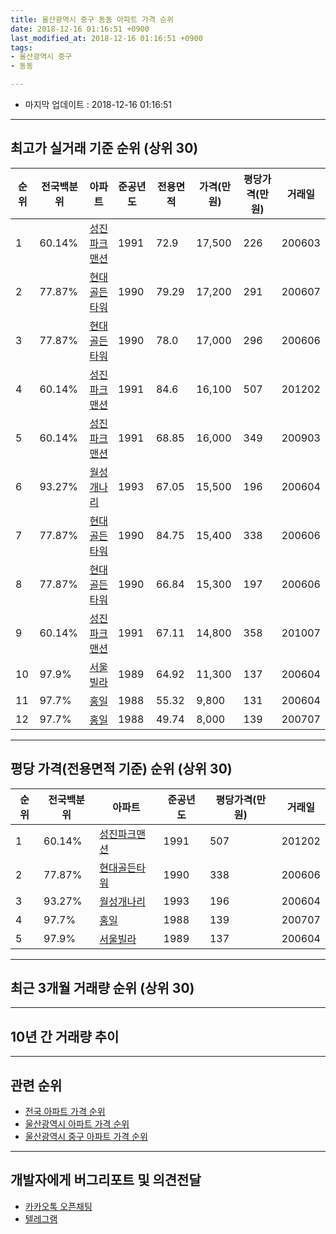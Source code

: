 ```yaml
---
title: 울산광역시 중구 동동 아파트 가격 순위
date: 2018-12-16 01:16:51 +0900
last_modified_at: 2018-12-16 01:16:51 +0900
tags:
- 울산광역시 중구
- 동동

---
```


* 마지막 업데이트 : 2018-12-16 01:16:51

---

## 최고가 실거래 기준 순위 (상위 30)


|순위|전국백분위|아파트|준공년도|전용면적|가격(만원)|평당가격(만원)|거래일|
|---|---|---|---|---|---|---|---|
|1|60.14%|[성진파크맨션](https://search.naver.com/search.naver?query=%EC%9A%B8%EC%82%B0%EA%B4%91%EC%97%AD%EC%8B%9C+%EC%A4%91%EA%B5%AC+%EB%8F%99%EB%8F%99+%EC%84%B1%EC%A7%84%ED%8C%8C%ED%81%AC%EB%A7%A8%EC%85%98)|1991|72.9|17,500|226|200603|
|2|77.87%|[현대골든타워](https://search.naver.com/search.naver?query=%EC%9A%B8%EC%82%B0%EA%B4%91%EC%97%AD%EC%8B%9C+%EC%A4%91%EA%B5%AC+%EB%8F%99%EB%8F%99+%ED%98%84%EB%8C%80%EA%B3%A8%EB%93%A0%ED%83%80%EC%9B%8C)|1990|79.29|17,200|291|200607|
|3|77.87%|[현대골든타워](https://search.naver.com/search.naver?query=%EC%9A%B8%EC%82%B0%EA%B4%91%EC%97%AD%EC%8B%9C+%EC%A4%91%EA%B5%AC+%EB%8F%99%EB%8F%99+%ED%98%84%EB%8C%80%EA%B3%A8%EB%93%A0%ED%83%80%EC%9B%8C)|1990|78.0|17,000|296|200606|
|4|60.14%|[성진파크맨션](https://search.naver.com/search.naver?query=%EC%9A%B8%EC%82%B0%EA%B4%91%EC%97%AD%EC%8B%9C+%EC%A4%91%EA%B5%AC+%EB%8F%99%EB%8F%99+%EC%84%B1%EC%A7%84%ED%8C%8C%ED%81%AC%EB%A7%A8%EC%85%98)|1991|84.6|16,100|507|201202|
|5|60.14%|[성진파크맨션](https://search.naver.com/search.naver?query=%EC%9A%B8%EC%82%B0%EA%B4%91%EC%97%AD%EC%8B%9C+%EC%A4%91%EA%B5%AC+%EB%8F%99%EB%8F%99+%EC%84%B1%EC%A7%84%ED%8C%8C%ED%81%AC%EB%A7%A8%EC%85%98)|1991|68.85|16,000|349|200903|
|6|93.27%|[월성개나리](https://search.naver.com/search.naver?query=%EC%9A%B8%EC%82%B0%EA%B4%91%EC%97%AD%EC%8B%9C+%EC%A4%91%EA%B5%AC+%EB%8F%99%EB%8F%99+%EC%9B%94%EC%84%B1%EA%B0%9C%EB%82%98%EB%A6%AC)|1993|67.05|15,500|196|200604|
|7|77.87%|[현대골든타워](https://search.naver.com/search.naver?query=%EC%9A%B8%EC%82%B0%EA%B4%91%EC%97%AD%EC%8B%9C+%EC%A4%91%EA%B5%AC+%EB%8F%99%EB%8F%99+%ED%98%84%EB%8C%80%EA%B3%A8%EB%93%A0%ED%83%80%EC%9B%8C)|1990|84.75|15,400|338|200606|
|8|77.87%|[현대골든타워](https://search.naver.com/search.naver?query=%EC%9A%B8%EC%82%B0%EA%B4%91%EC%97%AD%EC%8B%9C+%EC%A4%91%EA%B5%AC+%EB%8F%99%EB%8F%99+%ED%98%84%EB%8C%80%EA%B3%A8%EB%93%A0%ED%83%80%EC%9B%8C)|1990|66.84|15,300|197|200606|
|9|60.14%|[성진파크맨션](https://search.naver.com/search.naver?query=%EC%9A%B8%EC%82%B0%EA%B4%91%EC%97%AD%EC%8B%9C+%EC%A4%91%EA%B5%AC+%EB%8F%99%EB%8F%99+%EC%84%B1%EC%A7%84%ED%8C%8C%ED%81%AC%EB%A7%A8%EC%85%98)|1991|67.11|14,800|358|201007|
|10|97.9%|[서울빌라](https://search.naver.com/search.naver?query=%EC%9A%B8%EC%82%B0%EA%B4%91%EC%97%AD%EC%8B%9C+%EC%A4%91%EA%B5%AC+%EB%8F%99%EB%8F%99+%EC%84%9C%EC%9A%B8%EB%B9%8C%EB%9D%BC)|1989|64.92|11,300|137|200604|
|11|97.7%|[홍일](https://search.naver.com/search.naver?query=%EC%9A%B8%EC%82%B0%EA%B4%91%EC%97%AD%EC%8B%9C+%EC%A4%91%EA%B5%AC+%EB%8F%99%EB%8F%99+%ED%99%8D%EC%9D%BC)|1988|55.32|9,800|131|200604|
|12|97.7%|[홍일](https://search.naver.com/search.naver?query=%EC%9A%B8%EC%82%B0%EA%B4%91%EC%97%AD%EC%8B%9C+%EC%A4%91%EA%B5%AC+%EB%8F%99%EB%8F%99+%ED%99%8D%EC%9D%BC)|1988|49.74|8,000|139|200707|


---

## 평당 가격(전용면적 기준) 순위 (상위 30)


|순위|전국백분위|아파트|준공년도|평당가격(만원)|거래일|
|---|---|---|---|---|---|
|1|60.14%|[성진파크맨션](https://search.naver.com/search.naver?query=%EC%9A%B8%EC%82%B0%EA%B4%91%EC%97%AD%EC%8B%9C+%EC%A4%91%EA%B5%AC+%EB%8F%99%EB%8F%99+%EC%84%B1%EC%A7%84%ED%8C%8C%ED%81%AC%EB%A7%A8%EC%85%98)|1991|507|201202|
|2|77.87%|[현대골든타워](https://search.naver.com/search.naver?query=%EC%9A%B8%EC%82%B0%EA%B4%91%EC%97%AD%EC%8B%9C+%EC%A4%91%EA%B5%AC+%EB%8F%99%EB%8F%99+%ED%98%84%EB%8C%80%EA%B3%A8%EB%93%A0%ED%83%80%EC%9B%8C)|1990|338|200606|
|3|93.27%|[월성개나리](https://search.naver.com/search.naver?query=%EC%9A%B8%EC%82%B0%EA%B4%91%EC%97%AD%EC%8B%9C+%EC%A4%91%EA%B5%AC+%EB%8F%99%EB%8F%99+%EC%9B%94%EC%84%B1%EA%B0%9C%EB%82%98%EB%A6%AC)|1993|196|200604|
|4|97.7%|[홍일](https://search.naver.com/search.naver?query=%EC%9A%B8%EC%82%B0%EA%B4%91%EC%97%AD%EC%8B%9C+%EC%A4%91%EA%B5%AC+%EB%8F%99%EB%8F%99+%ED%99%8D%EC%9D%BC)|1988|139|200707|
|5|97.9%|[서울빌라](https://search.naver.com/search.naver?query=%EC%9A%B8%EC%82%B0%EA%B4%91%EC%97%AD%EC%8B%9C+%EC%A4%91%EA%B5%AC+%EB%8F%99%EB%8F%99+%EC%84%9C%EC%9A%B8%EB%B9%8C%EB%9D%BC)|1989|137|200604|


---

## 최근 3개월 거래량 순위 (상위 30)


<div style="width:100%;">
    <canvas id="deal_count_ranking" height="250"></canvas>
</div>


<script>
new Chart(document.getElementById("deal_count_ranking"), {
    type: 'horizontalBar',
    data: {
        labels: ['현대골든타워'],
        datasets: [{
            label: '실거래 수',
            data: [1],
            borderColor: "rgba(255, 0, 128, 1)",
            backgroundColor: "rgba(255, 0, 128, 0.5)",
            fill: false,
        }]
    },
    options: {
        responsive: true,
        title: {
            display: true,
            text: '최근 3개월 거래량 순위'
        },
        tooltips: {
            mode: 'index',
            intersect: false,
            callbacks: {
                title: function(tooltipItems, data) {
                    return "실거래 수:";
                },
                label: function(tooltipItem, data) {
                    return data.labels[tooltipItem.index] + ": " + tooltipItem.xLabel;
                }
            }
        },
        hover: {
            mode: 'nearest',
            intersect: true
        },
        scales: {
            xAxes: [{
                display: true,
                scaleLabel: {
                    display: true,
                    labelString: '실거래 수'
                },
                ticks: {
                    suggestedMin: 0,
                }
            }],
            yAxes: [{
                display: true,
                ticks: {
                    autoSkip: false,
                    callback: function(value, index, values) {
                        if (value.length > 15)
                            return value.substr(0, 13) + "...";
                        else
                            return value;
                    }
                },
                scaleLabel: {
                    display: false,
                }
            }]
        }
    }
});

</script>


---

## 10년 간 거래량 추이


<div style="width:100%;">
    <canvas id="deal_progress" height="250"></canvas>
</div>

<script>
new Chart(document.getElementById("deal_progress"), {
    type: 'line',
    data: {
        labels: ['200812','200901','200902','200903','200904','200905','200906','200907','200908','200909','200910','200911','200912','201001','201002','201003','201004','201005','201006','201007','201008','201009','201010','201011','201012','201101','201102','201103','201104','201105','201106','201107','201108','201109','201110','201111','201112','201201','201202','201203','201204','201205','201206','201207','201208','201209','201210','201211','201212','201301','201302','201303','201304','201305','201306','201307','201308','201309','201310','201311','201312','201401','201402','201403','201404','201405','201406','201407','201408','201409','201410','201411','201412','201501','201502','201503','201504','201505','201506','201507','201508','201509','201510','201511','201512','201601','201602','201603','201604','201605','201606','201607','201608','201609','201610','201611','201612','201701','201702','201703','201704','201705','201706','201707','201708','201709','201710','201711','201712','201801','201802','201803','201804','201805','201806','201807','201808','201809','201810','201811','201812'],
        datasets: [{
            label: '실거래 수',
            pointRadius: 1,
            data: [0, 0, 1, 5, 1, 4, 1, 1, 0, 1, 0, 0, 0, 1, 2, 1, 4, 1, 1, 2, 4, 0, 1, 1, 3, 3, 2, 4, 2, 4, 2, 1, 3, 1, 4, 2, 1, 3, 2, 6, 1, 4, 3, 0, 2, 1, 0, 4, 1, 0, 0, 2, 1, 1, 1, 0, 1, 2, 3, 1, 0, 2, 1, 5, 0, 5, 5, 0, 3, 6, 7, 2, 0, 0, 5, 6, 5, 0, 5, 3, 4, 6, 4, 5, 2, 1, 2, 4, 8, 3, 2, 3, 5, 0, 2, 5, 2, 4, 2, 2, 2, 2, 3, 2, 2, 2, 2, 0, 0, 1, 1, 0, 2, 2, 1, 1, 1, 0, 1, 0, 0],
            borderColor: "rgba(255, 201, 14, 1)",
            backgroundColor: "rgba(255, 201, 14, 0.5)",
            fill: true,
        }]
    },
    options: {
        responsive: true,
        title: {
            display: true,
            text: '10년간 거래량 추이'
        },
        tooltips: {
            mode: 'index',
            intersect: false,
        },
        hover: {
            mode: 'nearest',
            intersect: true
        },
        scales: {
            xAxes: [{
                display: true,
                scaleLabel: {
                    display: true,
                    labelString: '년/월'
                }
            }],
            yAxes: [{
                display: true,
                ticks: {
                    suggestedMin: 0,
                },
                scaleLabel: {
                    display: true,
                    labelString: '실거래 수'
                }
            }]
        }
    }
});

</script>


---

## 관련 순위

- [전국 아파트 가격 순위](https://inasie.github.io/apt-ranking/전국)
- [울산광역시 아파트 가격 순위](https://inasie.github.io/apt-ranking/울산광역시)
- [울산광역시 중구 아파트 가격 순위](https://inasie.github.io/apt-ranking/울산광역시-중구)


---

## 개발자에게 버그리포트 및 의견전달

- [카카오톡 오픈채팅](https://open.kakao.com/o/gLJUAP4)
- [텔레그램](https://t.me/inasie)

